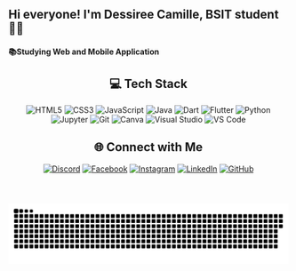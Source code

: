 <h2 align="left">Hi everyone! I'm Dessiree Camille, BSIT student👋🏼</h2>

<h4> 📚Studying Web and Mobile Application </h4>

<!--<div align="center">
  <img src="https://github-readme-stats.vercel.app/api?username=siridc&hide_title=false&hide_rank=false&show_icons=true&include_all_commits=true&count_private=true&disable_animations=false&theme=dracula&locale=en&hide_border=false" height="150" alt="stats graph"  />
  <img src="https://github-readme-stats.vercel.app/api/top-langs?username=siridc&locale=en&hide_title=false&layout=compact&card_width=320&langs_count=5&theme=dracula&hide_border=false" height="150" alt="languages graph"  />
</div> -->

###

<h2 align="center">💻 Tech Stack</h2>


<div align="center">
  <img src="https://cdn.jsdelivr.net/gh/devicons/devicon/icons/html5/html5-original.svg" height="30" alt="HTML5" />
  <img src="https://cdn.jsdelivr.net/gh/devicons/devicon/icons/css3/css3-original.svg" height="30" alt="CSS3" />
  <img src="https://cdn.jsdelivr.net/gh/devicons/devicon/icons/javascript/javascript-original.svg" height="30" alt="JavaScript" />
  <img src="https://cdn.jsdelivr.net/gh/devicons/devicon/icons/java/java-original.svg" height="30" alt="Java" />
  <img src="https://cdn.jsdelivr.net/gh/devicons/devicon/icons/dart/dart-original.svg" height="30" alt="Dart" />
  <img src="https://cdn.jsdelivr.net/gh/devicons/devicon/icons/flutter/flutter-original.svg" height="30" alt="Flutter" />
  <img src="https://cdn.jsdelivr.net/gh/devicons/devicon/icons/python/python-original.svg" height="30" alt="Python" />
  <img src="https://cdn.jsdelivr.net/gh/devicons/devicon/icons/jupyter/jupyter-original.svg" height="30" alt="Jupyter" />
  <img src="https://cdn.jsdelivr.net/gh/devicons/devicon/icons/git/git-original.svg" height="30" alt="Git" />
  <img src="https://cdn.jsdelivr.net/gh/devicons/devicon/icons/canva/canva-original.svg" height="30" alt="Canva" />
  <img src="https://cdn.jsdelivr.net/gh/devicons/devicon/icons/visualstudio/visualstudio-plain.svg" height="30" alt="Visual Studio" />
  <img src="https://cdn.jsdelivr.net/gh/devicons/devicon/icons/vscode/vscode-original.svg" height="30" alt="VS Code" />
</div> 

###

<div align="center">

<h2>🌐 Connect with Me</h2> 

  [![Discord](https://img.shields.io/badge/Discord-%237289DA.svg?logo=discord&logoColor=white)](https://discord.gg/873914393644109824)
  [![Facebook](https://img.shields.io/badge/Facebook-%231877F2.svg?logo=Facebook&logoColor=white)](https://www.facebook.com/takealltheLov3)
  [![Instagram](https://img.shields.io/badge/Instagram-%23E4405F.svg?logo=Instagram&logoColor=white)](https://www.instagram.com/camjaee/)
  [![LinkedIn](https://img.shields.io/badge/LinkedIn-%230077B5.svg?logo=linkedin&logoColor=white)](https://www.linkedin.com/in/dessiree-camille-pasion-305047296/)
  [![GitHub](https://img.shields.io/badge/GitHub-100000?style=for-the-badge&logo=github&logoColor=white)](https://img.shields.io/badge/GitHub-100000?)


###

<br clear="both">

![snake gif](https://github.com/siridc/siridc/blob/output/github-snake-dark.svg)
###
